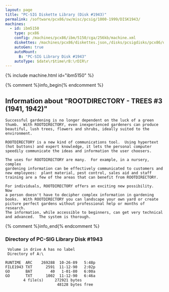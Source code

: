 ```yaml
---
layout: page
title: "PC-SIG Diskette Library (Disk #1943)"
permalink: /software/pcx86/sw/misc/pcsig/1000-1999/DISK1943/
machines:
  - id: ibm5150
    type: pcx86
    config: /machines/pcx86/ibm/5150/cga/256kb/machine.xml
    diskettes: /machines/pcx86/diskettes.json,/disks/pcsigdisks/pcx86/diskettes.json
    autoGen: true
    autoMount:
      B: "PC-SIG Library Disk #1943"
    autoType: $date\r$time\rB:\rDIR\r
---
```


{% include machine.html id="ibm5150" %}

{% comment %}info_begin{% endcomment %}

## Information about "ROOTDIRECTORY - TREES #3 (1941, 1942)"

    Successful gardening is no longer dependent on the luck of a green
    thumb.  With ROOTDIRECTORY, even inexperienced gardeners can produce
    beautiful, lush trees, flowers and shrubs, ideally suited to the
    environment.
    
    ROOTDIRECTORY is a new kind of communications tool.  Using hypertext
    (hot buttons) and expert knowledge, it lets the personal computer
    speedily communicate the ideas and information the user choosers.
    
    The uses for ROOTDIRECTORY are many.  For example, in a nursery, complex
    gardening information can be effectively communicated to customers and
    new employees:  plant material, pest control, sales aid and staff
    training are a few of the areas that can benefit from ROOTDIRECTORY.
    
    For individuals, ROOTDIRECTORY offers an exciting new possibility.  Now
    a person doesn't have to decipher complex information in gardening
    books.  With ROOTDIRECTORY you can landscape your own yard or create
    picture perfect gardens without professional help or months of research.
    The information, while accessible to beginners, can get very technical
    and advanced.  The system is thorough.
{% comment %}info_end{% endcomment %}


### Directory of PC-SIG Library Disk #1943

     Volume in drive A has no label
     Directory of A:\

    RUNTIME  ARC    269288  10-26-89   5:48p
    FILE1943 TXT      2591  11-12-90   2:02p
    GO       BAT        40   1-01-80   6:00a
    GO       TXT      1002  11-12-90   6:46a
            4 file(s)     272921 bytes
                           48128 bytes free
